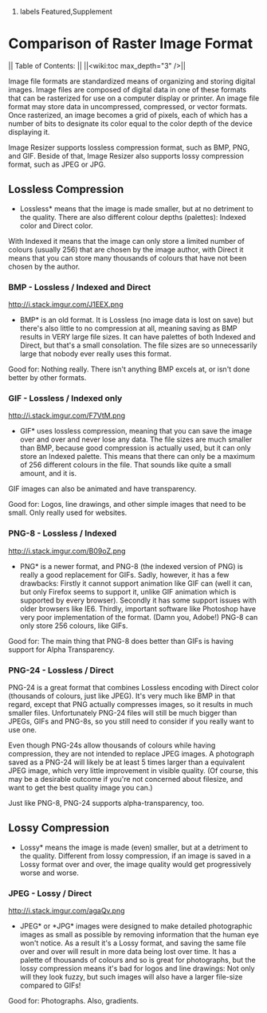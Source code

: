 1.  labels Featured,Supplement

# Comparison of Raster Image Format

|| Table of Contents: || ||<wiki:toc max_depth="3" />||

Image file formats are standardized means of organizing and storing
digital images. Image files are composed of digital data in one of these
formats that can be rasterized for use on a computer display or printer.
An image file format may store data in uncompressed, compressed, or
vector formats. Once rasterized, an image becomes a grid of pixels, each
of which has a number of bits to designate its color equal to the color
depth of the device displaying it.

Image Resizer supports lossless compression format, such as BMP, PNG,
and GIF. Beside of that, Image Resizer also supports lossy compression
format, such as JPEG or JPG.

## Lossless Compression

  - Lossless\* means that the image is made smaller, but at no detriment
    to the quality. There are also different colour depths (palettes):
    Indexed color and Direct color.

With Indexed it means that the image can only store a limited number of
colours (usually 256) that are chosen by the image author, with Direct
it means that you can store many thousands of colours that have not been
chosen by the author.

### BMP - Lossless / Indexed and Direct

<http://i.stack.imgur.com/J1EEX.png>

  - BMP\* is an old format. It is Lossless (no image data is lost on
    save) but there's also little to no compression at all, meaning
    saving as BMP results in VERY large file sizes. It can have palettes
    of both Indexed and Direct, but that's a small consolation. The file
    sizes are so unnecessarily large that nobody ever really uses this
    format.

Good for: Nothing really. There isn't anything BMP excels at, or isn't
done better by other formats.

### GIF - Lossless / Indexed only

<http://i.stack.imgur.com/F7VtM.png>

  - GIF\* uses lossless compression, meaning that you can save the image
    over and over and never lose any data. The file sizes are much
    smaller than BMP, because good compression is actually used, but it
    can only store an Indexed palette. This means that there can only be
    a maximum of 256 different colours in the file. That sounds like
    quite a small amount, and it is.

GIF images can also be animated and have transparency.

Good for: Logos, line drawings, and other simple images that need to be
small. Only really used for websites.

### PNG-8 - Lossless / Indexed

<http://i.stack.imgur.com/B09oZ.png>

  - PNG\* is a newer format, and PNG-8 (the indexed version of PNG) is
    really a good replacement for GIFs. Sadly, however, it has a few
    drawbacks: Firstly it cannot support animation like GIF can (well it
    can, but only Firefox seems to support it, unlike GIF animation
    which is supported by every browser). Secondly it has some support
    issues with older browsers like IE6. Thirdly, important software
    like Photoshop have very poor implementation of the format. (Damn
    you, Adobe\!) PNG-8 can only store 256 colours, like GIFs.

Good for: The main thing that PNG-8 does better than GIFs is having
support for Alpha Transparency.

### PNG-24 - Lossless / Direct

PNG-24 is a great format that combines Lossless encoding with Direct
color (thousands of colours, just like JPEG). It's very much like BMP in
that regard, except that PNG actually compresses images, so it results
in much smaller files. Unfortunately PNG-24 files will still be much
bigger than JPEGs, GIFs and PNG-8s, so you still need to consider if you
really want to use one.

Even though PNG-24s allow thousands of colours while having compression,
they are not intended to replace JPEG images. A photograph saved as a
PNG-24 will likely be at least 5 times larger than a equivalent JPEG
image, which very little improvement in visible quality. (Of course,
this may be a desirable outcome if you're not concerned about filesize,
and want to get the best quality image you can.)

Just like PNG-8, PNG-24 supports alpha-transparency, too.

## Lossy Compression

  - Lossy\* means the image is made (even) smaller, but at a detriment
    to the quality. Different from lossy compression, if an image is
    saved in a Lossy format over and over, the image quality would get
    progressively worse and worse.

### JPEG - Lossy / Direct

<http://i.stack.imgur.com/agaQv.png>

  - JPEG\* or \*JPG\* images were designed to make detailed photographic
    images as small as possible by removing information that the human
    eye won't notice. As a result it's a Lossy format, and saving the
    same file over and over will result in more data being lost over
    time. It has a palette of thousands of colours and so is great for
    photographs, but the lossy compression means it's bad for logos and
    line drawings: Not only will they look fuzzy, but such images will
    also have a larger file-size compared to GIFs\!

Good for: Photographs. Also, gradients.
